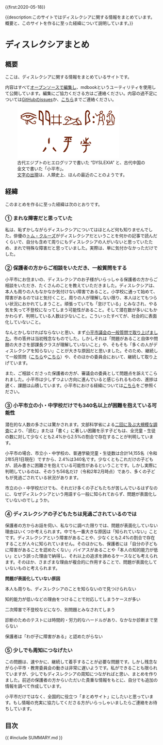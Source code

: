 {{first:2020-05-18}}

{{description:このサイトではディスレクシアに関する情報をまとめています。概要と、このサイトを作るに至った経緯について説明しています。}}

# ディスレクシアまとめ


## 概要
ここは、ディスレクシアに関する情報をまとめているサイトです。

内容はすべて[オープンソースで編集し](https://github.com/yasutakeyohei/dyslexia)、mdbookというユーティリティを使用して公開しています。編集にご協力くださる方はご連絡ください。内容の過不足については[GitHubのissues](https://github.com/yasutakeyohei/dyslexia/issues)か、[こちら](https://yasutakeyohei.com/#contact)までご連絡ください。

<figure class="bordered shadowed">
<img src="./images/hieroglyph-dyslexia.png" alt="ヒエログリフ" data-zoomable="" style="z-index:999">
<figcaption>古代エジプトのヒエログリフで書いた “DYSLEXIA” と、古代中国の金文で書いた「小平市」。<br><a href="https://ja.wikipedia.org/wiki/%E6%96%87%E5%AD%97%E3%81%AE%E6%AD%B4%E5%8F%B2">文字の出現</a>は、人類史上、ほんの最近のことのようです。
</figcaption>
</figure>

## 経緯
このまとめを作るに至った経緯は次のとおりです。

### ① まれな障害だと思っていた

私は、恥ずかしながらディスレクシアについてはほとんど何も知りませんでした。俳優の[トム・クルーズ](https://ja.wikipedia.org/wiki/%E3%83%88%E3%83%A0%E3%83%BB%E3%82%AF%E3%83%AB%E3%83%BC%E3%82%BA#%E4%BA%BA%E7%89%A9)がディスレクシアだということを何かの記事で読んだくらいで、自分も含めて周りにもディスレクシアの人がいないと思っていたため、まれで特殊な障害だと思っていました。実際は、単に気付かなかっただけでした。

### ② 保護者の方からご相談をいただき、一般質問をする
小平市にお住まいの、ディスレクシアのお子様がいらっしゃる保護者の方からご相談をいただき、たくさんのことを教えていただきました。ディスレクシアは、本人も周りの人もなかなか気付けない障害であること。小学校に通って始めて、障害があるのではと気付くこと。周りの人が理解しない限り、本人はとてもつらい状況におかれてしまうこと。頑張っていても「怠けている」とみなされ、やる気を失って不登校になってしまう可能性があること。そして潜在数が多いにもかかわらず、判明している人数は少ないこと。こういったすべてが、社会的に表面化していないこと。

なんとかしなければならないと思い、まず[小平市議会の一般質問で取り上げました](https://yasutakeyohei.com/books/yasutake/ippan/r2/3-gatu/1-dyslexia-kankyo.html)。市の答弁は当初残念なものでした。しかしそれは「問題があること自体や問題の大きさを部課長クラスが理解していないこと」や、そもそも「多くの人がディスレクシアを知らない」ことが大きな原因だと思いました。そのため、継続して一般質問（[こちら](https://yasutakeyohei.com/books/yasutake/ippan/r2/6-gatu/1-giga-school-dyslexia.html)や[こちら](https://yasutakeyohei.com/books/yasutake/ippan/r2/9-gatu/2-digital-kyoukasyo-isoge.html)）や、そのほかの委員会において、継続して取り上げています。

また、ご相談くださった保護者の方が、審議会の委員として問題点を訴えてこられました。小平市は少しずつよい方向に進んでいると感じられるものの、進捗は遅く、課題は山積しています。小平市における経緯については[こちら](./kodaira-shi.md)をご参照ください。

### ③ 小平市立の小・中学校だけでも340名以上が困難を抱えている可能性
潜在的な人数の多さには驚かされます。文部科学省による[二回に及ぶ大規模な調査](./potential-number/index.md)により、「読む」または「書く」に著しい困難を示す子どもは、全児童・生徒の数に対して少なくとも2.4%から2.5%の割合で存在することが判明しています。

小平市の場合、市立小・中学校の、普通学級児童・生徒数は合計14,155名（令和2年5月1日現在）ですから、2.4%は340名です。少なくともこれだけの子どもが、読み書きに困難さを抱えている可能性があるということです。しかし実際に判明しているのは、そのうち56名だけ（令和2年2月時点）であり、多くの子どもが見過ごされている状況があります。

市立の小・中学校だけでも、それだけ多くの子どもたちが苦しんでいるはずなのに、なぜディスレクシアという用語すら一般に知られておらず、問題が表面化していないのでしょうか。

### ④ ディスレクシアの子どもたちは見過ごされているのでは

保護者の方からお話を伺い、私なりに調べた限りでは、問題が表面化していない理由はいくつか考えられます。中でも一番大きな原因は「知られていない」ことです。ディスレクシアという障害があることや、少なくとも2.4%の割合で存在することが人々に知られていません。そのほかにも、保護者には「自分の子どもに障害があることを認めたくない」バイアスがあることや「本人の知的能力が低い」という誤った理由で納得し、それ以上の追求を諦めるケースなども考えられます。そのほか、さまざまな理由が複合的に作用することで、問題が表面化していないものと考えられます。

**問題が表面化していない原因**

<i class="fa fa-check" aria-hidden="true" style="color:#ff6347"></i> 本人も周りも、ディスレクシアのことを知らないので見つけられない

<i class="fa fa-check" aria-hidden="true" style="color:#ff6347"></i> 知的能力が低いなどの理由をつけることで対応してしまうケースが多い

<i class="fa fa-check" aria-hidden="true" style="color:#ff6347"></i> 二次障害で不登校などになり、別問題とみなされてしまう

<i class="fa fa-check" aria-hidden="true" style="color:#ff6347"></i> 診断のためのテストには時間的・労力的なハードルがあり、なかなか診断まで至らない

<i class="fa fa-check" aria-hidden="true" style="color:#ff6347"></i> 保護者は「わが子に障害がある」と認めたがらない

### ⑤ 少しでも周知につなげたい
この問題は、速やかに、継続して着手することが必要な問題です。しかし残念ながら小平市・教育委員会の動きは非常に遅いようです。私ができることも限られていますが、少しでもディスレクシアの周知につながればと思い、まとめを作りました。前述の保護者の方からいただいた貴重な情報をもとに、自分でも追加の情報を調べて作成しています。

小平市だけではなく、全国的に役立つ「まとめサイト」にしたいと思っています。もし情報の充実に協力してくださる方がいらっしゃいましたらご連絡をお待ちしています。

## 目次

<div class="mokuji">

{{ #include SUMMARY.md }}

</div>